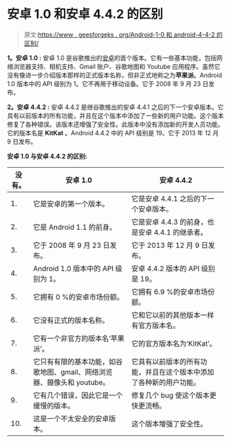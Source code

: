 # 安卓 1.0 和安卓 4.4.2 的区别

> 原文:[https://www . geesforgeks . org/Android-1-0 和 android-4-4-2 的区别/](https://www.geeksforgeeks.org/difference-between-android-1-0-and-android-4-4-2/)

**1。安卓 1.0 :**
安卓 1.0 是谷歌推出的[安卓](https://www.geeksforgeeks.org/introduction-to-android-development/)的首个版本。它有一些基本功能，包括网络浏览器支持、相机支持、Gmail 账户、谷歌地图和 Youtube 应用程序。虽然它没有像进一步介绍版本那样的正式版本名称，但非正式地称之为**苹果派**。Android 1.0 版本中的 API 级别为 1。它不再用于移动设备。它于 2008 年 9 月 23 日发布。

**2。安卓 4.4.2 :**
安卓 4.4.2 是继谷歌推出的安卓 4.4.1 之后的下一个安卓版本。它具有以前版本的所有功能，并且在这个版本中添加了一些新的用户功能。这个版本修复了各种错误。该版本还增强了安全性。此版本中没有添加新的开发人员功能。它的版本名是 **KitKat** 。Android 4.4.2 中的 API 级别是 19。它于 2013 年 12 月 9 日发布。

**安卓 1.0 与安卓 4.4.2 的区别:**

<center>

| 没有。 | 安卓 1.0 | 安卓 4.4.2 |
| --- | --- | --- |
| 1. | 它是安卓的第一个版本。 | 它是安卓 4.4.1 之后的下一个安卓版本。 |
| 2. | 它是 Android 1.1 的前身。 | 它是安卓 4.4.3 的前身，也是安卓 4.4.1 的继承者。 |
| 3. | 它于 2008 年 9 月 23 日发布。 | 它于 2013 年 12 月 9 日发布。 |
| 4. | Android 1.0 版本中的 API 级别为 1。 | 安卓 4.4.2 版本的 API 级别是 19。 |
| 5. | 它拥有 0 %的安卓市场份额。 | 它拥有 6.9 %的安卓市场份额。 |
| 6. | 它没有正式的版本名称。 | 它和它以前的其他版本一样有官方版本名。 |
| 7. | 它有一个非官方的版本名‘苹果派’。 | 它的官方版本名为‘KitKat’。 |
| 8. | 它只有有限的基本功能，如谷歌地图、gmail、网络浏览器、摄像头和 youtube。 | 它具有以前版本的所有功能，并且在这个版本中添加了各种新的用户功能。 |
| 9. | 它有几个错误，因此它是一个缓慢的版本。 | 修复几个 bug 使这个版本更快更流畅。 |
| 10. | 这是一个不太安全的安卓版本。 | 这个版本增强了安全性。 |

</center>
